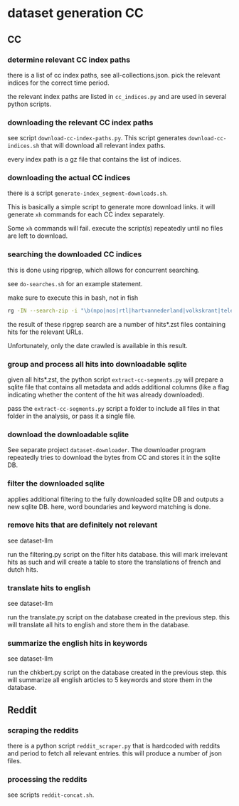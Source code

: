 # dataset generation CC

## CC

### determine relevant CC index paths

there is a list of cc index paths, see all-collections.json.   pick the relevant indices for the correct time period.

the relevant index paths are listed in `cc_indices.py` and are used in several python scripts.

### downloading the relevant CC index paths

see script `download-cc-index-paths.py`.  This script generates `download-cc-indices.sh` that will download all relevant index paths.

every index path is a gz file that contains the list of indices.

### downloading the actual CC indices

there is a script `generate-index_segment-downloads.sh`.

This is basically a simple script to generate more download links.  it will generate `xh` commands for each CC index separately.

Some `xh` commands will fail.  execute the script(s) repeatedly until no files are left to download.

### searching the downloaded CC indices

this is done using ripgrep, which allows for concurrent searching.

see `do-searches.sh` for an example statement. 

make sure to execute this in bash, not in fish

```bash
rg -IN --search-zip -i "\b(npo|nos|rtl|hartvannederland|volkskrant|telegraaf|nrc|trouw|ad|dutchnews|nltimes|pvv|fvd|groenlinks|pvda|vvd|partijnieuwsociaalcontract|partijvoordedieren|d66|cda|boerburgerbeweging|sp|ja21|bewegingdenk)\.nl/|\b(hbvl|gva|nieuwsblad|hln|demorgen|standaard|tijd|sudinfo|dhnet|echo|lalibre|lesoir|pvda|ps|ecolo|groen|defi|lesengages|cdenv|openvld|mr|n-va)\.be/|\b(vooruit|voltnederland|vlaamsbelang)\.org/|\bfouadahidar\.com/|\blavenir\.net/" /Volumes/data-1/cc/indices/CC-MAIN-2024-46*_indexes_cdx-*.gz | rg -IN -v "robots\.txt" | awk -f ~/ou/IM9506-AF/dataset/cc-index-to-json.awk | zstd -19 --ultra > ~/ou/IM9506-AF/dataset/hits-2024-46.zst
```

the result of these ripgrep search are a number of hits*.zst files containing hits for the relevant URLs.

Unfortunately, only the date crawled is available in this result.

### group and process all hits into downloadable sqlite

given all hits*.zst, the python script `extract-cc-segments.py` will prepare a sqlite file that contains all metadata and adds additional columns (like a flag indicating whether the content of the hit was already downloaded).

pass the `extract-cc-segments.py` script a folder to include all files in that folder in the analysis, or pass it a single file. 

### download the downloadable sqlite

See separate project `dataset-downloader`.  The downloader program repeatedly tries to download the bytes from CC and stores it in the sqlite DB. 

### filter the downloaded sqlite

applies additional filtering to the fully downloaded sqlite DB and outputs a new sqlite DB.
here, word boundaries and keyword matching is done.

### remove hits that are definitely not relevant

see dataset-llm

run the filtering.py script on the filter hits database.   this will mark irrelevant hits as such and will create a table to store the translations of french and dutch hits.

### translate hits to english

see dataset-llm

run the translate.py script on the database created in the previous step.  this will translate all hits to english and store them in the database.

### summarize the english hits in keywords

see dataset-llm

run the chkbert.py script on the database created in the previous step.  this will summarize all english articles to 5 keywords and store them in the database.

## Reddit

### scraping the reddits

there is a python script `reddit_scraper.py` that is hardcoded with reddits and period to fetch all relevant entries.  this will produce a number of json files. 

### processing the reddits

see scripts `reddit-concat.sh`.